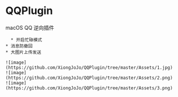 # QQPlugin
macOS QQ 逆向插件

      * 开启忙碌模式
	* 消息防撤回
	* 大图片上传发送
    
    ![image](https://github.com/XiongJoJo/QQPlugin/tree/master/Assets/1.jpg)
    ![image](https://github.com/XiongJoJo/QQPlugin/tree/master/Assets/2.png)
    ![image](https://github.com/XiongJoJo/QQPlugin/tree/master/Assets/3.png)
